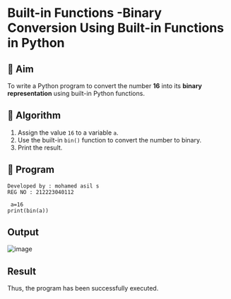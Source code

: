 # Built-in Functions -Binary Conversion Using Built-in Functions in Python

## 🎯 Aim
To write a Python program to convert the number **16** into its **binary representation** using built-in Python functions.

## 🧠 Algorithm
1. Assign the value `16` to a variable `a`.
2. Use the built-in `bin()` function to convert the number to binary.
3. Print the result.

## 🧾 Program
```
Developed by : mohamed asil s
REG NO : 212223040112
```
```
 a=16 
print(bin(a))
```
## Output
![image](https://github.com/user-attachments/assets/1fc28a4d-6d0a-4c6e-9d58-cc53f72caea5)

## Result
Thus, the program has been successfully executed.
